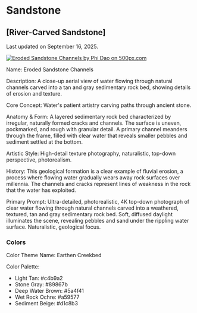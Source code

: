 # Sandstone

## [River-Carved Sandstone]

Last updated on September 16, 2025.

[![Eroded Sandstone Channels by Phi Dao on 500px.com](https://drscdn.500px.org/photo/1116801806/q%3D75_m%3D600_k%3D1/v2?sig=f8c4d17d6f6496d7deb55b68e14140bba1f31eefa881bc5dd46686d0b751d4c5)](https://500px.com/photo/1116801806/eroded-sandstone-channels-by-phi-dao)

Name: Eroded Sandstone Channels

Description: A close-up aerial view of water flowing through natural channels carved into a tan and gray sedimentary rock bed, showing details of erosion and texture.

Core Concept: Water's patient artistry carving paths through ancient stone.

Anatomy & Form: A layered sedimentary rock bed characterized by irregular, naturally formed cracks and channels. The surface is uneven, pockmarked, and rough with granular detail. A primary channel meanders through the frame, filled with clear water that reveals smaller pebbles and sediment settled at the bottom.

Artistic Style: High-detail texture photography, naturalistic, top-down perspective, photorealism.

History: This geological formation is a clear example of fluvial erosion, a process where flowing water gradually wears away rock surfaces over millennia. The channels and cracks represent lines of weakness in the rock that the water has exploited.

Primary Prompt: Ultra-detailed, photorealistic, 4K top-down photograph of clear water flowing through natural channels carved into a weathered, textured, tan and gray sedimentary rock bed. Soft, diffused daylight illuminates the scene, revealing pebbles and sand under the rippling water surface. Naturalistic, geological focus.

### Colors

Color Theme Name: Earthen Creekbed

Color Palette:

- Light Tan: #c4b9a2
- Stone Gray: #89867b
- Deep Water Brown: #5a4f41
- Wet Rock Ochre: #a59577
- Sediment Beige: #d1c8b3